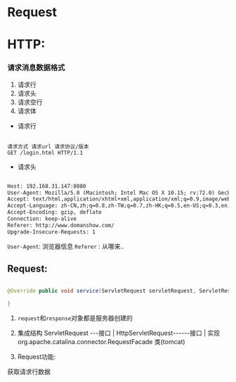 # Request



# HTTP:

### 请求消息数据格式

1. 请求行
2. 请求头
3. 请求空行
4. 请求体

- 请求行
```text

请求方式 请求url 请求协议/版本
GET /login.html	HTTP/1.1

```



- 请求头

```html

Host: 192.168.31.147:8080
User-Agent: Mozilla/5.0 (Macintosh; Intel Mac OS X 10.15; rv:72.0) Gecko/20100101 Firefox/72.0
Accept: text/html,application/xhtml+xml,application/xml;q=0.9,image/webp,*/*;q=0.8
Accept-Language: zh-CN,zh;q=0.8,zh-TW;q=0.7,zh-HK;q=0.5,en-US;q=0.3,en;q=0.2
Accept-Encoding: gzip, deflate
Connection: keep-alive
Referer: http://www.domanshow.com/
Upgrade-Insecure-Requests: 1


```

`User-Agent`: 浏览器信息
`Referer` : 从哪来..




## Request:

```java

@Override public void service(ServletRequest servletRequest, ServletResponse servletResponse) throws ServletException, IOException {

}

```

1. `request`和`response`对象都是服务器创建的

2. 集成结构
ServletRequest ---接口
          |
HttpServletRequest------接口
			|	实现
org.apache.catalina.connector.RequestFacade 类(tomcat)


3. Request功能:

获取请求行数据
```




```
